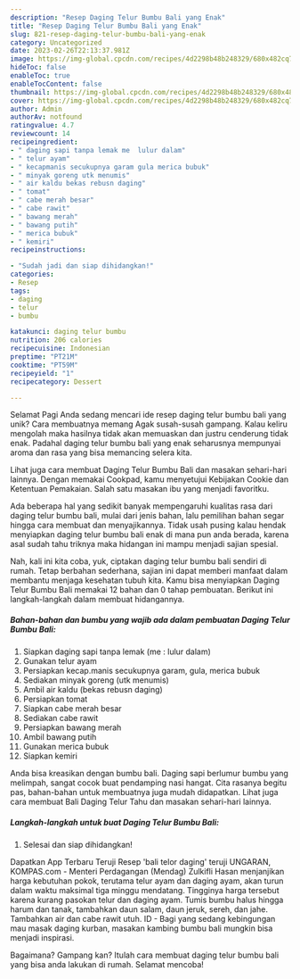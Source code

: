 ```yaml
---
description: "Resep Daging Telur Bumbu Bali yang Enak"
title: "Resep Daging Telur Bumbu Bali yang Enak"
slug: 821-resep-daging-telur-bumbu-bali-yang-enak
category: Uncategorized
date: 2023-02-26T22:13:37.981Z
image: https://img-global.cpcdn.com/recipes/4d2298b48b248329/680x482cq70/daging-telur-bumbu-bali-foto-resep-utama.jpg
hideToc: false
enableToc: true
enableTocContent: false
thumbnail: https://img-global.cpcdn.com/recipes/4d2298b48b248329/680x482cq70/daging-telur-bumbu-bali-foto-resep-utama.jpg
cover: https://img-global.cpcdn.com/recipes/4d2298b48b248329/680x482cq70/daging-telur-bumbu-bali-foto-resep-utama.jpg
author: Admin
authorAv: notfound
ratingvalue: 4.7
reviewcount: 14
recipeingredient:
- " daging sapi tanpa lemak me  lulur dalam"
- " telur ayam"
- " kecapmanis secukupnya garam gula merica bubuk"
- " minyak goreng utk menumis"
- " air kaldu bekas rebusn daging"
- " tomat"
- " cabe merah besar"
- " cabe rawit"
- " bawang merah"
- " bawang putih"
- " merica bubuk"
- " kemiri"
recipeinstructions:

- "Sudah jadi dan siap dihidangkan!"
categories:
- Resep
tags:
- daging
- telur
- bumbu

katakunci: daging telur bumbu 
nutrition: 206 calories
recipecuisine: Indonesian
preptime: "PT21M"
cooktime: "PT59M"
recipeyield: "1"
recipecategory: Dessert

---
```



Selamat Pagi Anda sedang mencari ide resep daging telur bumbu bali yang unik? Cara membuatnya memang Agak susah-susah gampang. Kalau keliru mengolah maka hasilnya tidak akan memuaskan dan justru cenderung tidak enak. Padahal daging telur bumbu bali yang enak seharusnya mempunyai aroma dan rasa yang bisa memancing selera kita.


Lihat juga cara membuat Daging Telur Bumbu Bali dan masakan sehari-hari lainnya. Dengan memakai Cookpad, kamu menyetujui Kebijakan Cookie dan Ketentuan Pemakaian. Salah satu masakan ibu yang menjadi favoritku.

Ada beberapa hal yang sedikit banyak mempengaruhi kualitas rasa dari daging telur bumbu bali, mulai dari jenis bahan, lalu pemilihan bahan segar hingga cara membuat dan menyajikannya. Tidak usah pusing kalau hendak menyiapkan daging telur bumbu bali enak di mana pun anda berada, karena asal sudah tahu triknya maka hidangan ini mampu menjadi sajian spesial.


Nah, kali ini kita coba, yuk, ciptakan daging telur bumbu bali sendiri di rumah. Tetap berbahan sederhana, sajian ini dapat memberi manfaat dalam membantu menjaga kesehatan tubuh kita. Kamu bisa menyiapkan Daging Telur Bumbu Bali memakai 12 bahan dan 0 tahap pembuatan. Berikut ini langkah-langkah dalam membuat hidangannya.

<!--inarticleads1-->

##### Bahan-bahan dan bumbu yang wajib ada dalam pembuatan Daging Telur Bumbu Bali:

1. Siapkan  daging sapi tanpa lemak (me : lulur dalam)
1. Gunakan  telur ayam
1. Persiapkan  kecap.manis secukupnya garam, gula, merica bubuk
1. Sediakan  minyak goreng (utk menumis)
1. Ambil  air kaldu (bekas rebusn daging)
1. Persiapkan  tomat
1. Siapkan  cabe merah besar
1. Sediakan  cabe rawit
1. Persiapkan  bawang merah
1. Ambil  bawang putih
1. Gunakan  merica bubuk
1. Siapkan  kemiri


Anda bisa kreasikan dengan bumbu bali. Daging sapi berlumur bumbu yang melimpah, sangat cocok buat pendamping nasi hangat. Cita rasanya begitu pas, bahan-bahan untuk membuatnya juga mudah didapatkan. Lihat juga cara membuat Bali Daging Telur Tahu dan masakan sehari-hari lainnya. 

<!--inarticleads2-->

##### Langkah-langkah untuk buat Daging Telur Bumbu Bali:


1. Selesai dan siap dihidangkan!

Dapatkan App Terbaru Teruji Resep &#39;bali telor daging&#39; teruji UNGARAN, KOMPAS.com - Menteri Perdagangan (Mendag) Zulkifli Hasan menjanjikan harga kebutuhan pokok, terutama telur ayam dan daging ayam, akan turun dalam waktu maksimal tiga minggu mendatang. Tingginya harga tersebut karena kurang pasokan telur dan daging ayam. Tumis bumbu halus hingga harum dan tanak, tambahkan daun salam, daun jeruk, sereh, dan jahe. Tambahkan air dan cabe rawit utuh. ID - Bagi yang sedang kebingungan mau masak daging kurban, masakan kambing bumbu bali mungkin bisa menjadi inspirasi. 

Bagaimana? Gampang kan? Itulah cara membuat daging telur bumbu bali yang bisa anda lakukan di rumah. Selamat mencoba!
